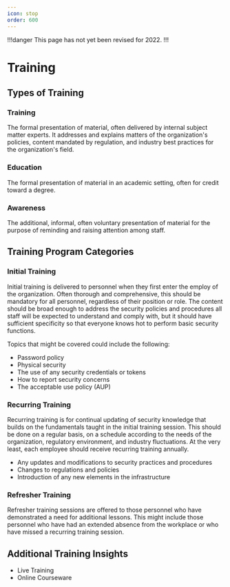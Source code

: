 ```yaml
---
icon: stop
order: 600
---
```


!!!danger
This page has not yet been revised for 2022.
!!!

# Training

## Types of Training

### Training

The formal presentation of material, often delivered by internal subject matter experts. It addresses and explains matters of the organization's policies, content mandated by regulation, and industry best practices for the organization's field.

### Education

The formal presentation of material in an academic setting, often for credit toward a degree.

### Awareness

The additional, informal, often voluntary presentation of material for the purpose of reminding and raising attention among staff.

## Training Program Categories

### Initial Training

Initial training is delivered to personnel when they first enter the employ of the organization. Often thorough and comprehensive, this should be mandatory for all personnel, regardless of their position or role. The content should be broad enough to address the security policies and procedures all staff will be expected to understand and comply with, but it should have sufficient specificity so that everyone knows hot to perform basic security functions.

Topics that might be covered could include the following:

- Password policy
- Physical security
- The use of any security credentials or tokens
- How to report security concerns
- The acceptable use policy (AUP)

### Recurring Training

Recurring training is for continual updating of security knowledge that builds on the fundamentals taught in the initial training session. This should be done on a regular basis, on a schedule according to the needs of the organization, regulatory environment, and industry fluctuations. At the very least, each employee should receive recurring training annually.

- Any updates and modifications to security practices and procedures
- Changes to regulations and policies
- Introduction of any new elements in the infrastructure

### Refresher Training

Refresher training sessions are offered to those personnel who have demonstrated a need for additional lessons. This might include those personnel who have had an extended absence from the workplace or who have missed a recurring training session.

## Additional Training Insights

- Live Training
- Online Courseware
